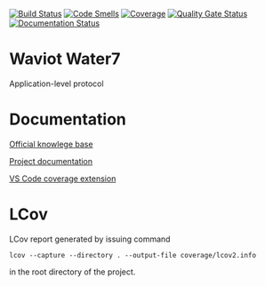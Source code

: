 [![Build Status](https://travis-ci.org/lema100/water7.svg?branch=master)](https://travis-ci.org/lema100/water7)
[![Code Smells](https://sonarcloud.io/api/project_badges/measure?project=lema100_water7&metric=code_smells)](https://sonarcloud.io/dashboard?id=lema100_water7)
[![Coverage](https://sonarcloud.io/api/project_badges/measure?project=lema100_water7&metric=coverage)](https://sonarcloud.io/dashboard?id=lema100_water7)
[![Quality Gate Status](https://sonarcloud.io/api/project_badges/measure?project=lema100_water7&metric=alert_status)](https://sonarcloud.io/dashboard?id=lema100_water7)
[![Documentation Status](https://readthedocs.org/projects/water7/badge/?version=latest)](https://water7.readthedocs.io/en/latest/?badge=latest)
# Waviot Water7 

Application-level protocol

# Documentation

[Official knowlege base](https://waviot.makekb.com/entry/8/)

[Project documentation](https://water7.readthedocs.io/)

[VS Code coverage extension](https://marketplace.visualstudio.com/items?itemName=brainfit.vscode-coverage-highlighter)

# LCov

LCov report generated by issuing command

`lcov --capture --directory . --output-file coverage/lcov2.info`

in the root directory of the project.
